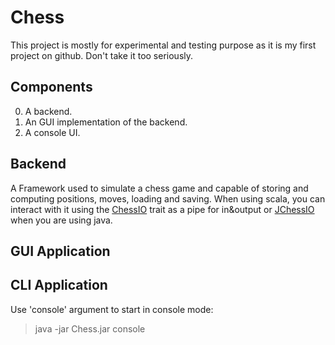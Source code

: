 # Chess
This project is mostly for experimental and testing purpose as it is my first project on github.
Don't take it too seriously.

## Components
 0. A backend.
 0. An GUI implementation of the backend.
 0. A console UI.

## Backend
A Framework used to simulate a chess game and capable of storing and computing positions, moves, loading and saving.
When using scala, you can interact with it using the [ChessIO](https://github.com/SlaynAndKorpil/Chess/blob/master/src/main/scala/chess/framework/ChessIO.scala) trait as a pipe for in&output or [JChessIO](
https://github.com/SlaynAndKorpil/Chess/blob/master/src/main/scala/chess/framework/javaInterfacing/JChessIO.java) when you are using java.

## GUI Application

## CLI Application
Use 'console' argument to start in console mode:
> java -jar Chess.jar console
